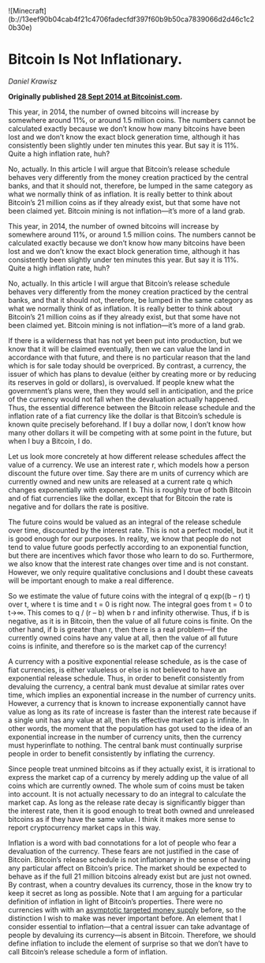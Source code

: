 <div class="my-4 text-center">![Minecraft](b://13eef90b04cab4f21c4706fadecfdf397f60b9b50ca7839066d2d46c1c20b30e)</div>


# Bitcoin Is Not Inflationary.

_Daniel Krawisz_

**Originally published [28 Sept 2014 at Bitcoinist.com](https://bitcoinist.com/bitcoin-is-not-inflationary/).**

This year, in 2014, the number of owned bitcoins will increase by somewhere around 11%, or around 1.5 million coins. The numbers cannot be calculated exactly because we don’t know how many bitcoins have been lost and we don’t know the exact block generation time, although it has consistently been slightly under ten minutes this year. But say it is 11%. Quite a high inflation rate, huh?

No, actually. In this article I will argue that Bitcoin’s release schedule behaves very differently from the money creation practiced by the central banks, and that it should not, therefore, be lumped in the same category as what we normally think of as inflation. It is really better to think about Bitcoin’s 21 million coins as if they already exist, but that some have not been claimed yet. Bitcoin mining is not inflation—it’s more of a land grab.	

This year, in 2014, the number of owned bitcoins will increase by somewhere around 11%, or around 1.5 million coins. The numbers cannot be calculated exactly because we don’t know how many bitcoins have been lost and we don’t know the exact block generation time, although it has consistently been slightly under ten minutes this year. But say it is 11%. Quite a high inflation rate, huh?

No, actually. In this article I will argue that Bitcoin’s release schedule behaves very differently from the money creation practiced by the central banks, and that it should not, therefore, be lumped in the same category as what we normally think of as inflation. It is really better to think about Bitcoin’s 21 million coins as if they already exist, but that some have not been claimed yet. Bitcoin mining is not inflation—it’s more of a land grab.

If there is a wilderness that has not yet been put into production, but we know that it will be claimed eventually, then we can value the land in accordance with that future, and there is no particular reason that the land which is for sale today should be overpriced. By contrast, a currency, the issuer of which has plans to devalue (either by creating more or by reducing its reserves in gold or dollars), is overvalued. If people knew what the government’s plans were, then they would sell in anticipation, and the price of the currency would not fall when the devaluation actually happened. Thus, the essential difference between the Bitcoin release schedule and the inflation rate of a fiat currency like the dollar is that Bitcoin’s schedule is known quite precisely beforehand. If I buy a dollar now, I don’t know how many other dollars it will be competing with at some point in the future, but when I buy a Bitcoin, I do.

Let us look more concretely at how different release schedules affect the value of a currency. We use an interest rate r, which models how a person discount the future over time. Say there are m units of currency which are currently owned and new units are released at a current rate q which changes exponentially with exponent b. This is roughly true of both Bitcoin and of fiat currencies like the dollar, except that for Bitcoin the rate is negative and for dollars the rate is positive.

The future coins would be valued as an integral of the release schedule over time, discounted by the interest rate. This is not a perfect model, but it is good enough for our purposes. In reality, we know that people do not tend to value future goods perfectly according to an exponential function, but there are incentives which favor those who learn to do so. Furthermore, we also know that the interest rate changes over time and is not constant. However, we only require qualitative conclusions and I doubt these caveats will be important enough to make a real difference.

So we estimate the value of future coins with the integral of q exp((b – r) t) over t, where t is time and t = 0 is right now. The integral goes from t = 0 to t→∞. This comes to q / (r – b) when b r and infinity otherwise. Thus, if b is negative, as it is in Bitcoin, then the value of all future coins is finite. On the other hand, if b is greater than r, then there is a real problem—if the currently owned coins have any value at all, then the value of all future coins is infinite, and therefore so is the market cap of the currency!

A currency with a positive exponential release schedule, as is the case of fiat currencies, is either valueless or else is not believed to have an exponential release schedule. Thus, in order to benefit consistently from devaluing the currency, a central bank must devalue at similar rates over time, which implies an exponential increase in the number of currency units. However, a currency that is known to increase exponentially cannot have value as long as its rate of increase is faster than the interest rate because if a single unit has any value at all, then its effective market cap is infinite. In other words, the moment that the population has got used to the idea of an exponential increase in the number of currency units, then the currency must hyperinflate to nothing. The central bank must continually surprise people in order to benefit consistently by inflating the currency.

Since people treat unmined bitcoins as if they actually exist, it is irrational to express the market cap of a currency by merely adding up the value of all coins which are currently owned. The whole sum of coins must be taken into account. It is not actually necessary to do an integral to calculate the market cap. As long as the release rate decay is significantly bigger than the interest rate, then it is good enough to treat both owned and unreleased bitcoins as if they have the same value. I think it makes more sense to report cryptocurrency market caps in this way.

Inflation is a word with bad connotations for a lot of people who fear a devaluation of the currency. These fears are not justified in the case of Bitcoin. Bitcoin’s release schedule is not inflationary in the sense of having any particular affect on Bitcoin’s price. The market should be expected to behave as if the full 21 million bitcoins already exist but are just not owned. By contrast, when a country devalues its currency, those in the know try to keep it secret as long as possible. Note that I am arguing for a particular definition of inflation in light of Bitcoin’s properties. There were no currencies with with an [asymptotic targeted money supply](https://nakamotoinstitute.org/mempool/the-bitcoin-central-banks-perfect-monetary-policy/) before, so the distinction I wish to make was never important before. An element that I consider essential to inflation—that a central issuer can take advantage of people by devaluing its currency—is absent in Bitcoin. Therefore, we should define inflation to include the element of surprise so that we don’t have to call Bitcoin’s release schedule a form of inflation.


